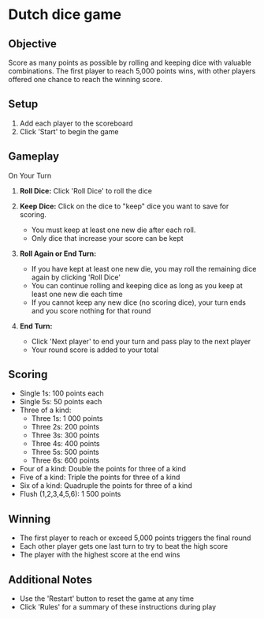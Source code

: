 # Dutch dice game

## Objective

Score as many points as possible by rolling and keeping dice with valuable
combinations. The first player to reach 5,000 points wins, with other players
offered one chance to reach the winning score.

## Setup

1. Add each player to the scoreboard
2. Click 'Start' to begin the game

## Gameplay

On Your Turn

1. **Roll Dice:** Click 'Roll Dice' to roll the dice

2. **Keep Dice:** Click on the dice to "keep" dice you want to save for scoring.

   - You must keep at least one new die after each roll.
   - Only dice that increase your score can be kept

3. **Roll Again or End Turn:**
   - If you have kept at least one new die, you may roll the remaining dice
     again by clicking 'Roll Dice'
   - You can continue rolling and keeping dice as long as you keep at least one
     new die each time
   - If you cannot keep any new dice (no scoring dice), your turn ends and you
     score nothing for that round

4. **End Turn:**
   - Click 'Next player' to end your turn and pass play to the next player
   - Your round score is added to your total

## Scoring

- Single 1s: 100 points each
- Single 5s: 50 points each
- Three of a kind:
  - Three 1s: 1 000 points
  - Three 2s: 200 points
  - Three 3s: 300 points
  - Three 4s: 400 points
  - Three 5s: 500 points
  - Three 6s: 600 points
- Four of a kind: Double the points for three of a kind
- Five of a kind: Triple the points for three of a kind
- Six of a kind: Quadruple the points for three of a kind
- Flush (1,2,3,4,5,6): 1 500 points

## Winning

- The first player to reach or exceed 5,000 points triggers the final round
- Each other player gets one last turn to try to beat the high score
- The player with the highest score at the end wins

## Additional Notes

- Use the 'Restart' button to reset the game at any time
- Click 'Rules' for a summary of these instructions during play
